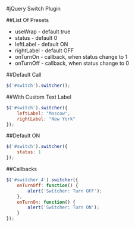 #jQuery Switch Plugin

##List Of Presets
- useWrap - default true
- status - default 0
- leftLabel - default ON
- rightLabel - default OFF
- onTurnOn - callback, when status change to 1
- onTurnOff - callback, when status change to 0

##Default Call
```javascript
$('#switch').switcher();
```

##With Custom Text Label
```javascript
$('#switch').switcher({
    leftLabel: "Moscow",
    rightLabel: "New York"
});
```

##Default ON
```javascript
$('#switch').switcher({
    status: 1
});
```

##Callbacks
```javascript
$('#switcher_4').switcher({
    onTurnOff: function() {
        alert('Switcher: Turn OFF');
    },
    onTurnOn: function() {
        alert('Switcher: Turn ON');
    }
});
```